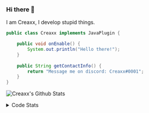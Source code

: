 ### Hi there 👋

I am Creaxx, I develop stupid things. 

```java
public class Creaxx implements JavaPlugin {

    public void onEnable() {
        System.out.println("Hello there!");
    }
    
    public String getContactInfo() {
        return "Message me on discord: Creaxx#0001";
    }
}
```

![Creaxx's Github Stats](https://github-readme-stats.vercel.app/api?username=CreaxxOG&show_icons=true&theme=dark&count_private=true)

<details>
  <summary>Code Stats</summary>

<!--START_SECTION:waka-->
![Lines of code](https://img.shields.io/badge/From%20Hello%20World%20I%27ve%20Written-30485%20lines%20of%20code-blue)

**🐱 My GitHub Data** 

> 🏆 140 Contributions in the Year 2021
 > 
> 📦 371.6 kB Used in GitHub's Storage 
 > 
> 🚫 Not Opted to Hire
 > 
> 📜 1 Public Repository 
 > 
> 🔑 4 Private Repositories  
 > 
**I'm an Early 🐤** 

```text
🌞 Morning    15 commits     ██░░░░░░░░░░░░░░░░░░░░░░░   11.36% 
🌆 Daytime    53 commits     ██████████░░░░░░░░░░░░░░░   40.15% 
🌃 Evening    58 commits     ███████████░░░░░░░░░░░░░░   43.94% 
🌙 Night      6 commits      █░░░░░░░░░░░░░░░░░░░░░░░░   4.55%

```
📅 **I'm Most Productive on Saturday** 

```text
Monday       14 commits     ██░░░░░░░░░░░░░░░░░░░░░░░   10.61% 
Tuesday      13 commits     ██░░░░░░░░░░░░░░░░░░░░░░░   9.85% 
Wednesday    19 commits     ███░░░░░░░░░░░░░░░░░░░░░░   14.39% 
Thursday     22 commits     ████░░░░░░░░░░░░░░░░░░░░░   16.67% 
Friday       19 commits     ███░░░░░░░░░░░░░░░░░░░░░░   14.39% 
Saturday     24 commits     ████░░░░░░░░░░░░░░░░░░░░░   18.18% 
Sunday       21 commits     ████░░░░░░░░░░░░░░░░░░░░░   15.91%

```


📊 **This Week I Spent My Time On** 

```text
💬 Programming Languages: 
Java                     7 hrs 4 mins        ███████████████████████░░   94.83% 
XML                      14 mins             ░░░░░░░░░░░░░░░░░░░░░░░░░   3.27% 
YAML                     8 mins              ░░░░░░░░░░░░░░░░░░░░░░░░░   1.9%

🔥 Editors: 
IntelliJ                 7 hrs 28 mins       █████████████████████████   100.0%

```

**I Mostly Code in Java** 

```text
Java                     3 repos             ██████████████████░░░░░░░   75.0% 
EJS                      1 repo              ██████░░░░░░░░░░░░░░░░░░░   25.0%

```



 Last Updated on 04/10/2021
<!--END_SECTION:waka-->
</details>
